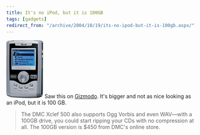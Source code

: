 ```yaml
---
title: It's no iPod, but it is 100GB
tags: [gadgets]
redirect_from: "/archive/2004/10/19/its-no-ipod-but-it-is-100gb.aspx/"
---
```


![Xclef](/assets/images/Xclef_SmallBlueTrans.jpg) Saw this on
[Gizmodo](http://www.gizmodo.com/archives/dmc-xclef-500-100gb-hard-disk-player-023925.php).
It's bigger and not as nice looking as an iPod, but it is 100 GB.

> The DMC Xclef 500 also supports Ogg Vorbis and even WAV—with a 100GB
> drive, you could start ripping your CDs with no compression at all.
> The 100GB version is \$450 from DMC's online store.

